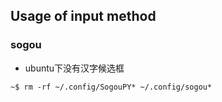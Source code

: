 ## Usage of input method

### sogou
- ubuntu下没有汉字候选框
```
~$ rm -rf ~/.config/SogouPY* ~/.config/sogou*
```


